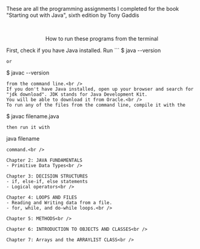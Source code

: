 These are all the programming assignments I completed for the book "Starting out with Java", sixth edition by Tony Gaddis

<br />

<p align="center">How to run these programs from the terminal</p>
First, check if you have Java installed. 
Run 
```
$ java --version

```
or
```
$ javac --version
```
from the command line.<br />
If you don't have Java installed, open up your browser and search for "jdk download". JDK stands for Java Development Kit. 
You will be able to download it from Oracle.<br />
To run any of the files from the command line, compile it with the
```
$ javac filename.java
```
then run it with
```
java filename
```
command.<br />

Chapter 2: JAVA FUNDAMENTALS
- Primitive Data Types<br />

Chapter 3: DECISION STRUCTURES
- if, else-if, else statements
- Logical operators<br />

Chapter 4: LOOPS AND FILES
- Reading and Writing data from a file.
- for, while, and do-while loops.<br />

Chapter 5: METHODS<br />

Chapter 6: INTRODUCTION TO OBJECTS AND CLASSES<br />

Chapter 7: Arrays and the ARRAYLIST CLASS<br />
